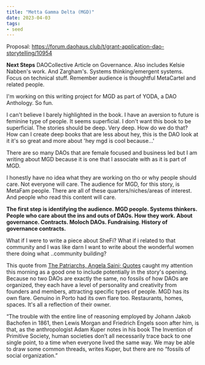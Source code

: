 ```yaml
---
title: "Metta Gamma Delta (MGD)"
date: 2023-04-03
tags:
- seed
---
```

Proposal:
https://forum.daohaus.club/t/grant-application-dao-storytelling/10954

**Next Steps**
DAOCollective Article on Governance. 
Also includes Kelsie Nabben's work. And Zargham's. 
Systems thinking/emergent systems. 
Focus on technical stuff. Remember audience is thoughtful MetaCartel and related people. 

I'm working on this writing project for MGD as part of YODA, a DAO Anthology. So fun. 

I can't believe I barely highlighted in the book. I have an aversion to future is feminine type of people. It seems superficial. I don't want this book to be superficial. The stories should be deep. Very deep. How do we do that? How can I create deep books that are less about hey, this is the DAO look at it it's so great and more about 'hey mgd is cool because...'

There are so many DAOs that are female focused and business led but I am writing about MGD because it is one that I associate with as it is part of MGD. 

I honestly have no idea what they are working on tho or why people should care. Not everyone will care. The audience for MGD, for this story, is MetaFam people. There are all of these quarters/niches/areas of interest. And people who read this content will care. 

**The first step is identifying the audience. MGD people. Systems thinkers. People who care about the ins and outs of DAOs. How they work. About **governance.** Contracts. Moloch DAOs. Fundraising. History of governance contracts.** 

What if I were to write a piece about SheFi? What if i related to that community and I was like darn I want to write about the wonderful women there doing what ..community building? 


This quote from [The Patriarchs, Angela Saini; Quotes](/books/The%20Patriarchs,%20Angela%20Saini/The%20Patriarchs,%20Angela%20Saini;%20Quotes.md) caught my attention this morning as a good one to include potentially in the story's opening. Because no two DAOs are exactly the same, no fossils of how DAOs are organized, they each have a level of personality and creativity from founders and members, attracting specific types of people. MGD has its own flare. Genuino in Porto had its own flare too. Restaurants, homes, spaces. It's all a reflection of their owner. 

“The trouble with the entire line of reasoning employed by Johann Jakob Bachofen in 1861, then Lewis Morgan and Friedrich Engels soon after him, is that, as the anthropologist Adam Kuper notes in his book The Invention of Primitive Society, human societies don’t all necessarily trace back to one single point, to a time when everyone lived the same way. We may be able to draw some common threads, writes Kuper, but there are no “fossils of social organization.”



